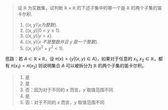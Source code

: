 > 设 $\mathbb R$ 为实数集，试判断 $\mathbb R\times \mathbb R$ 的下述子集中的哪一个是 $\mathbb R$ 的两个子集的笛卡尔积. 
>
> 1. $\{(x, y)|x 为整数\}$.
> 2. $\{(x, y)|0<y\leq 1\}$.
> 3. $\{(x, y)|y>x\}$.
> 4. $\{(x, y)|x\;不是整数并且\;y\;是一个整数\}$.
> 5. $\{(x, y)|x^2+y^2<1\}$.

思路：若 $A\subset \mathbb R\times \mathbb R$，设 $\pi(x)=\{y|(x, y)\in A\}$，如果对于任意的 $x_1, x_2\in \mathbb R$，都有 $\pi(x_1)=\pi(x_2)$ 则说明集合 $A$ 可以被拆分为 $\mathbb R$ 的两个子集的笛卡尔积。

> 1. 是
> 2. 是
> 3. 否：因为对于不同的 $x$ 而言，$y$ 取值范围不同 
> 4. 是
> 5. 否：对于不同的 $x$ 而言，$y$ 取值范围不同

